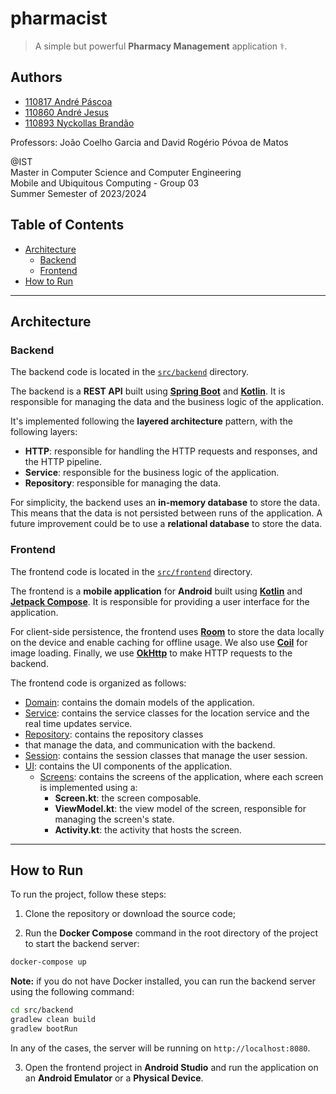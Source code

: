 # pharmacist

> A simple but powerful **Pharmacy Management** application ⚕️.

## Authors

- [110817 André Páscoa](https://github.com/devandrepascoa)
- [110860 André Jesus](https://github.com/andre-j3sus)
- [110893 Nyckollas Brandão](https://github.com/Nyckoka)

Professors: João Coelho Garcia and David Rogério Póvoa de Matos

@IST<br>
Master in Computer Science and Computer Engineering<br>
Mobile and Ubiquitous Computing - Group 03<br>
Summer Semester of 2023/2024

## Table of Contents

- [Architecture](#architecture-)
    - [Backend](#backend)
    - [Frontend](#frontend)
- [How to Run](#how-to-run)

---

## Architecture

### Backend

The backend code is located in the [`src/backend`](./src/backend) directory.

The backend is a **REST API** built using **[Spring Boot](https://spring.io/projects/spring-boot)**
and **[Kotlin](https://kotlinlang.org/)**. It is responsible for managing the data and the business
logic of the application.

It's implemented following the **layered architecture** pattern, with the following layers:

- **HTTP**: responsible for handling the HTTP requests and responses, and the HTTP pipeline.
- **Service**: responsible for the business logic of the application.
- **Repository**: responsible for managing the data.

For simplicity, the backend uses an **in-memory database** to store the data. This means that the
data is not persisted
between runs of the application. A future improvement could be to use a **relational database** to
store the data.

### Frontend

The frontend code is located in the [`src/frontend`](./src/frontend) directory.

The frontend is a **mobile application** for **Android** built using
**[Kotlin](https://kotlinlang.org/)** and **[Jetpack Compose](https://developer.android.com/develop/ui/compose)**. It is
responsible for providing a user interface for the application.

For client-side persistence, the frontend uses **[Room](https://developer.android.com/jetpack/androidx/releases/room)**
to store the data locally on the device and enable caching for offline usage. We also use
**[Coil](https://coil-kt.github.io/coil/)** for image loading. Finally, we use
**[OkHttp](https://square.github.io/okhttp/)** to make HTTP requests to the backend.

The frontend code is organized as follows:

- [Domain](src/frontend/app/src/main/kotlin/pt/ulisboa/ist/pharmacist/domain): contains the domain models of the
  application.
- [Service](src/frontend/app/src/main/kotlin/pt/ulisboa/ist/pharmacist/service): contains the service classes for the
  location service and the real time updates service.
- [Repository](src/frontend/app/src/main/kotlin/pt/ulisboa/ist/pharmacist/repository): contains the repository classes
- that manage the data, and communication with the backend.
- [Session](src/frontend/app/src/main/kotlin/pt/ulisboa/ist/pharmacist/session): contains the session classes that
  manage the user session.
- [UI](src/frontend/app/src/main/kotlin/pt/ulisboa/ist/pharmacist/ui): contains the UI components of the application.
    - [Screens](src/frontend/app/src/main/kotlin/pt/ulisboa/ist/pharmacist/ui/screens): contains the screens of the
      application, where each screen is implemented using a:
        - **<ScreenName>Screen.kt**: the screen composable.
        - **<ScreenName>ViewModel.kt**: the view model of the screen, responsible for managing the
          screen's state.
        - **<ScreenName>Activity.kt**: the activity that hosts the screen.

---

## How to Run

To run the project, follow these steps:

1. Clone the repository or download the source code;

2. Run the **Docker Compose** command in the root directory of the project to start the backend
   server:

```bash
docker-compose up
```

**Note:** if you do not have Docker installed, you can run the backend server using the following command:

```bash
cd src/backend
gradlew clean build
gradlew bootRun
```

In any of the cases, the server will be running on `http://localhost:8080`.

3. Open the frontend project in **Android Studio** and run the application on an
   **Android Emulator** or a **Physical Device**.

